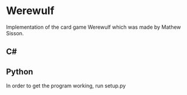 # Werewulf
Implementation of the card game Werewulf which was made by Mathew Sisson.

## C#

## Python
In order to get the program working, run setup.py